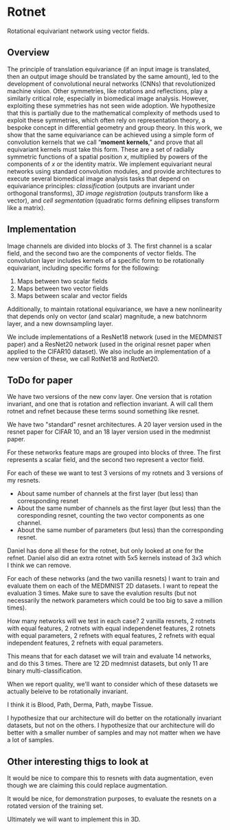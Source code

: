 # Rotnet

Rotational equivariant network using vector fields.

## Overview
The principle of translation equivariance (if an input image is translated, then an output image should be translated by the same amount), led to the development of convolutional neural networks (CNNs) that revolutionized machine vision. Other symmetries, like rotations and reflections, play a similarly critical role, especially in biomedical image analysis. However, exploiting these symmetries has not seen wide adoption. We hypothesize that this is partially due to the mathematical complexity of methods used to exploit these symmetries, which often rely on representation theory, a bespoke concept in differential geometry and group theory. In this work, we show that the same equivariance can be achieved using a simple form of convolution kernels that we call “**moment kernels**,” and prove that all equivariant kernels must take this form. These are a set of radially symmetric functions of a spatial position *x*, multiplied by powers of the components of _x_ or the identity matrix. We implement equivariant neural networks using standard convolution modules, and provide architectures to execute several biomedical image analysis tasks that depend on equivariance principles: _classification_ (outputs are invariant under orthogonal transforms), _3D image registration_ (outputs transform like a vector), and _cell segmentation_ (quadratic forms defining ellipses transform like a matrix).

## Implementation
Image channels are divided into blocks of 3.  The first channel is a scalar field, and the second two are the components of vector fields. The convolution layer includes kernels of a specific form to be rotationally equivariant, including specific forms for the following:
1. Maps between two scalar fields
2. Maps between two vector fields
3. Maps between scalar and vector fields

Additionally, to maintain rotational equivariance, we have a new nonlinearity that depends only on vector (and scalar) magnitude, a new batchnorm layer, and a new downsampling layer.

We include implementations of a ResNet18 network (used in the MEDMNIST paper) and a ResNet20 network (used in the original resnet paper when applied to the CIFAR10 dataset).   We also include an implementation of a new version of these, we call RotNet18 and RotNet20.

## ToDo for paper

We have two versions of the new conv layer.  One version that is rotation invariant, and one that is rotation and reflection invariant.  A will call them rotnet and refnet because these terms sound something like resnet.

We have two "standard" resnet architectures.  A 20 layer version used in the resnet paper for CIFAR 10, and an 18 layer version used in the medmnist paper.

For these networks feature maps are grouped into blocks of three.  The first represents a scalar field, and the second two represent a vector field.

For each of these we want to test 3 versions of my rotnets and 3 versions of my resnets.  

* About same number of channels at the first layer (but less) than corresponding resnet
* About the same number of channels as the first layer (but less) than the coresponding resnet, counting the two vector components as one channel.
* About the same number of parameters (but less) than the corresponding resnet.

Daniel has done all these for the rotnet, but only looked at one for the refnet.  Daniel also did an extra rotnet with 5x5 kernels instead of 3x3 which I think we can remove.

For each of these networks  (and the two vanilla resnets) I want to train and evaluate them on each of the MEDMNIST 2D datasets. I want to repeat the evaluation 3 times.  Make sure to save the evalution results (but not necessarily the network parameters which could be too big to save a million times).  

How many networks will we test in each case? 2 vanilla resnets, 2 rotnets with equal features, 2 rotnets with equal independenet features, 2 rotnets with equal parameters, 2 refnets with equal features, 2 refnets with equal independent features, 2 refnets with equal parameters.  

This means that for each dataset we will train and evaluate 14 networks, and do this 3 times.  There are 12 2D medmnist datasets, but only 11 are binary multi-classification.

When we report quality, we'll want to consider which of these datasets we actually beleive to be rotationally invariant.

I think it is Blood, Path, Derma, Path, maybe Tissue.

I hypothesize that our architecture will do better on the rotationally invariant datasets, but not on the others.  I hypothesize that our architecture will do better with a smaller number of samples and may not matter when we have a lot of samples.

## Other interesting thigs to look at

It would be nice to compare this to resnets with data augmentation, even though we are claiming this could replace augmentation.

It would be nice, for demonstration purposes, to evaluate the resnets on a rotated version of the training set.

Ultimately we will want to implement this in 3D.
